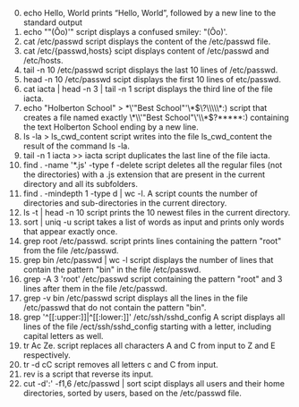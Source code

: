 0. echo Hello, World prints “Hello, World”, followed by a new line to the standard output
1. echo "\"(Ôo)'"  script displays a confused smiley: "(Ôo)'.
2. cat /etc/passwd  script displays the content of the /etc/passwd file.
3. cat /etc/{passwd,hosts} scipt displays content of /etc/passwd and /etc/hosts.
4. tail -n 10 /etc/passwd script displays the last 10 lines of /etc/passwd.
5. head -n 10 /etc/passwd scipt displays the first 10 lines of etc/passwd.
6. cat iacta | head -n 3 | tail -n 1 script displays the third line of the file iacta.
7. echo "Holberton School" > \*\\\'\"Best School\"\'\\\*$\?\\\\\*:)   script that creates a file named exactly \*\\'"Best School"\'\\*$\?\*\*\*\*\*:) containing the text Holberton School ending by a new line.
8. ls -la > ls_cwd_content script writes into the file ls_cwd_content the result of the command ls -la. 
9. tail -n 1 iacta >> iacta script duplicates the last line of the file iacta.
10. find . -name '*.js' -type f -delete script deletes all the regular files (not the directories) with a .js extension that are present in the current directory and all its subfolders.
11. find . -mindepth 1 -type d | wc -l. A script counts the number of directories and sub-directories in the current directory.
12. ls -t | head -n 10 script  prints the 10 newest files in the current directory.
13. sort | uniq -u script takes a list of words as input and prints only words that appear exactly once.
14. grep root /etc/passwd. script prints lines containing the pattern "root" from the file /etc/passwd.
15. grep bin /etc/passwd | wc -l script displays the number of lines that contain the pattern "bin" in the file /etc/passwd.
16. grep -A 3 'root' /etc/passwd script containing the pattern "root" and 3 lines after them in the file /etc/passwd.
17. grep -v bin /etc/passwd script displays all the lines in the file /etc/passwd that do not contain the pattern "bin".
18. grep '^[[:upper:]]\|^[[:lower:]]' /etc/ssh/sshd_config A script displays all lines of the file /ect/ssh/sshd_config starting with a letter, including capital letters as well.
19. tr Ac Ze. script replaces all characters A and C from input to Z and E respectively.
20. tr -d cC script removes all letters c and C from input.
21. rev is a script that reverse its input.
22. cut -d':' -f1,6  /etc/passwd | sort scipt  displays all users and their home directories, sorted by users, based on the /etc/passwd file. 
